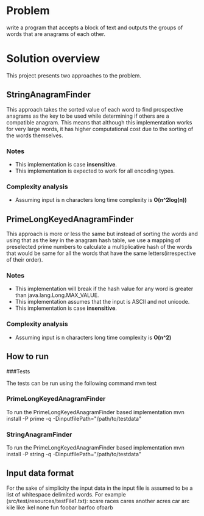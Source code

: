 # Problem
write a program that accepts a block of text and outputs the groups of words that are anagrams of each other.

# Solution overview
This project presents two approaches to the problem.

## StringAnagramFinder

This approach takes the sorted value of each word to find prospective anagrams as the key to be used while determining
if others are a compatible anagram. This means that although this implementation works for very large words, it has higher
computational cost due to the sorting of the words themselves.

### Notes
* This implementation is case **insensitive**.
* This implementation is expected to work for all encoding types.

### Complexity analysis

* Assuming input is n characters long time complexity is **O(n^2log(n))**


## PrimeLongKeyedAnagramFinder

This approach is more or less the same but instead of sorting the words and using that as the key in the anagram hash table,
we use a mapping of preselected prime numbers to calculate a multiplicative hash of the words that would be same for all the
words that have the same letters(irrespective of their order).

### Notes

* This implementation will break if the hash value for any word is greater than java.lang.Long.MAX_VALUE.
* This implementation assumes that the input is ASCII and not unicode.
* This implementation is case **insensitive**.

### Complexity analysis

* Assuming input is n characters long time complexity is **O(n^2)**

## How to run

###Tests

The tests can be run using the following command
    mvn test

### PrimeLongKeyedAnagramFinder

To run the PrimeLongKeyedAnagramFinder based implementation
    mvn install -P prime -q -DinputfilePath="/path/to/testdata"

### StringAnagramFinder

To run the PrimeLongKeyedAnagramFinder based implementation
    mvn install -P string -q -DinputfilePath="/path/to/testdata"

## Input data format

For the sake of simplicity the input data in the input file is assumed to be a list of whitespace delimited words.
For example (src/test/resources/testFile1.txt):
    scare races cares another acres car arc kile like ikel none fun foobar barfoo ofoarb

